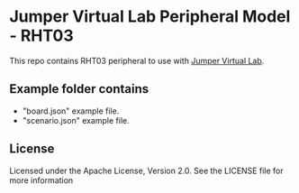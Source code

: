 # Jumper Virtual Lab Peripheral Model - RHT03
This repo contains RHT03 peripheral to use with [Jumper Virtual Lab](https://vlab.jumper.io).

## Example folder contains
- "board.json" example file.
- "scenario.json" example file.

## License
Licensed under the Apache License, Version 2.0. See the LICENSE file for more information
